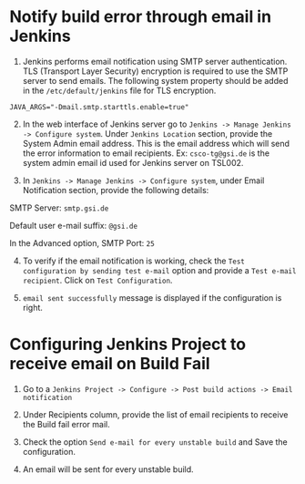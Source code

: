 # Notify build error through email in Jenkins

1) Jenkins performs email notification using SMTP server authentication. TLS (Transport Layer Security) encryption is required to use the SMTP server to send emails. The following system property should be added in the `/etc/default/jenkins` file for TLS encryption.

`JAVA_ARGS="-Dmail.smtp.starttls.enable=true"`

2) In the web interface of Jenkins server go to `Jenkins -> Manage Jenkins -> Configure system`. Under `Jenkins Location` section, provide the System Admin email address. This is the email address which will send the error information to email recipients. Ex: `csco-tg@gsi.de` is the system admin email id used for Jenkins server on TSL002.

3) In `Jenkins -> Manage Jenkins -> Configure system`, under Email Notification section, provide the following details:

SMTP Server: `smtp.gsi.de`

Default user e-mail suffix: `@gsi.de`

In the Advanced option, SMTP Port: `25`

4) To verify if the email notification is working, check the `Test configuration by sending test e-mail` option and provide a `Test e-mail recipient`. Click on `Test Configuration`. 

5) `email sent successfully` message is displayed if the configuration is right.

# Configuring Jenkins Project to receive email on Build Fail

1) Go to a `Jenkins Project -> Configure -> Post build actions -> Email notification`

2) Under Recipients column, provide the list of email recipients to receive the Build fail error mail.

3) Check the option `Send e-mail for every unstable build` and Save the configuration.

4) An email will be sent for every unstable build.
